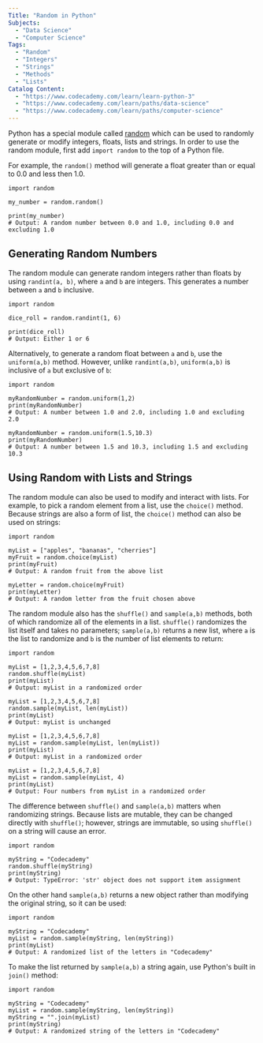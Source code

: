 ```yaml
---
Title: "Random in Python" 
Subjects:
  - "Data Science"
  - "Computer Science"
Tags: 
  - "Random"
  - "Integers"
  - "Strings"
  - "Methods"
  - "Lists"
Catalog Content: 
  - "https://www.codecademy.com/learn/learn-python-3"
  - "https://www.codecademy.com/learn/paths/data-science"
  - "https://www.codecademy.com/learn/paths/computer-science"
---
```


Python has a special module called [random](https://docs.python.org/3/library/random.html) which can be used to randomly generate or modify integers, floats, lists and strings. In order to use the random module, first add `import random` to the top of a Python file.

For example, the `random()` method will generate a float greater than or equal to 0.0 and less then 1.0.

```codebyte/py
import random

my_number = random.random()

print(my_number)
# Output: A random number between 0.0 and 1.0, including 0.0 and excluding 1.0
```

## Generating Random Numbers

The random module can generate random integers rather than floats by using `randint(a, b)`, where `a` and `b` are integers. This generates a number between `a` and `b` inclusive.

```codebyte/py
import random

dice_roll = random.randint(1, 6)

print(dice_roll)
# Output: Either 1 or 6
```

Alternatively, to generate a random float between `a` and `b`, use the `uniform(a,b)` method. However, unlike `randint(a,b)`, `uniform(a,b)` is inclusive of `a` but exclusive of `b`:

```codebyte/py
import random

myRandomNumber = random.uniform(1,2)
print(myRandomNumber)
# Output: A number between 1.0 and 2.0, including 1.0 and excluding 2.0 

myRandomNumber = random.uniform(1.5,10.3)
print(myRandomNumber)
# Output: A number between 1.5 and 10.3, including 1.5 and excluding 10.3

```

## Using Random with Lists and Strings

The random module can also be used to modify and interact with lists. For example, to pick a random element from a list, use the `choice()` method. Because strings are also a form of list, the `choice()` method can also be used on strings:

```codebyte/py
import random

myList = ["apples", "bananas", "cherries"]
myFruit = random.choice(myList)
print(myFruit)
# Output: A random fruit from the above list

myLetter = random.choice(myFruit)
print(myLetter)
# Output: A random letter from the fruit chosen above
```

The random module also has the `shuffle()` and `sample(a,b)` methods, both of which randomize all of the elements in a list. `shuffle()` randomizes the list itself and takes no parameters; `sample(a,b)` returns a new list, where `a` is the list to randomize and `b` is the number of list elements to return:

```codebyte/py
import random

myList = [1,2,3,4,5,6,7,8]
random.shuffle(myList)
print(myList)
# Output: myList in a randomized order

myList = [1,2,3,4,5,6,7,8]
random.sample(myList, len(myList))
print(myList)
# Output: myList is unchanged

myList = [1,2,3,4,5,6,7,8]
myList = random.sample(myList, len(myList))
print(myList)
# Output: myList in a randomized order

myList = [1,2,3,4,5,6,7,8]
myList = random.sample(myList, 4)
print(myList)
# Output: Four numbers from myList in a randomized order
```

The difference between `shuffle()` and `sample(a,b)` matters when randomizing strings. Because lists are mutable, they can be changed directly with `shuffle()`; however, strings are immutable, so using `shuffle()` on a string will cause an error.

```codebyte/py
import random

myString = "Codecademy"
random.shuffle(myString)
print(myString)
# Output: TypeError: 'str' object does not support item assignment
```

On the other hand `sample(a,b)` returns a new object rather than modifying the original string, so it can be used: 

```codebyte/py
import random

myString = "Codecademy"
myList = random.sample(myString, len(myString))
print(myList)
# Output: A randomized list of the letters in "Codecademy"
```

To make the list returned by `sample(a,b)` a string again, use Python's built in `join()` method:

```codebyte/py
import random

myString = "Codecademy"
myList = random.sample(myString, len(myString))
myString = "".join(myList)
print(myString)
# Output: A randomized string of the letters in "Codecademy"
```

